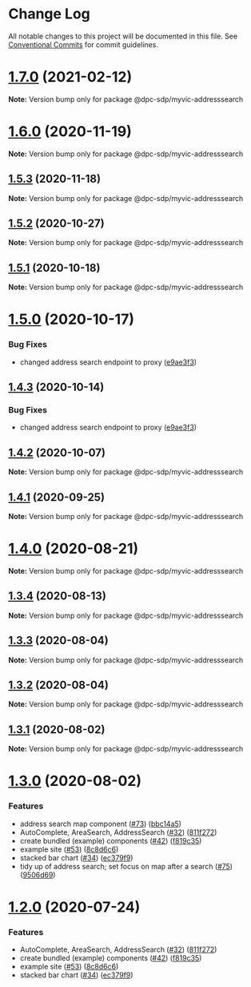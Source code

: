 # Change Log

All notable changes to this project will be documented in this file.
See [Conventional Commits](https://conventionalcommits.org) for commit guidelines.

# [1.7.0](https://github.com/dpc-sdp/myvictoria-vic-gov-au/tree/master/packages/AddressSearch/compare/v1.6.1...v1.7.0) (2021-02-12)

**Note:** Version bump only for package @dpc-sdp/myvic-addresssearch





# [1.6.0](https://github.com/dpc-sdp/myvictoria-vic-gov-au/tree/master/packages/AddressSearch/compare/v1.5.3...v1.6.0) (2020-11-19)

**Note:** Version bump only for package @dpc-sdp/myvic-addresssearch





## [1.5.3](https://github.com/dpc-sdp/myvictoria-vic-gov-au/tree/master/packages/AddressSearch/compare/v1.5.1...v1.5.3) (2020-11-18)

**Note:** Version bump only for package @dpc-sdp/myvic-addresssearch





## [1.5.2](https://github.com/dpc-sdp/myvictoria-vic-gov-au/tree/master/packages/AddressSearch/compare/v1.5.1...v1.5.2) (2020-10-27)

**Note:** Version bump only for package @dpc-sdp/myvic-addresssearch





## [1.5.1](https://github.com/dpc-sdp/myvictoria-vic-gov-au/tree/master/packages/AddressSearch/compare/v1.5.0...v1.5.1) (2020-10-18)

**Note:** Version bump only for package @dpc-sdp/myvic-addresssearch





# [1.5.0](https://github.com/dpc-sdp/myvictoria-vic-gov-au/tree/master/packages/AddressSearch/compare/v1.4.2...v1.5.0) (2020-10-17)


### Bug Fixes

* changed address search endpoint to proxy ([e9ae3f3](https://github.com/dpc-sdp/myvictoria-vic-gov-au/tree/master/packages/AddressSearch/commit/e9ae3f30ac6fa25a2c893f9b27652def1fa8f737))





## [1.4.3](https://github.com/dpc-sdp/myvictoria-vic-gov-au/tree/master/packages/AddressSearch/compare/v1.4.2...v1.4.3) (2020-10-14)


### Bug Fixes

* changed address search endpoint to proxy ([e9ae3f3](https://github.com/dpc-sdp/myvictoria-vic-gov-au/tree/master/packages/AddressSearch/commit/e9ae3f30ac6fa25a2c893f9b27652def1fa8f737))





## [1.4.2](https://github.com/dpc-sdp/myvictoria-vic-gov-au/tree/master/packages/AddressSearch/compare/v1.4.0...v1.4.2) (2020-10-07)

**Note:** Version bump only for package @dpc-sdp/myvic-addresssearch





## [1.4.1](https://github.com/dpc-sdp/myvictoria-vic-gov-au/tree/master/packages/AddressSearch/compare/v1.4.0...v1.4.1) (2020-09-25)

**Note:** Version bump only for package @dpc-sdp/myvic-addresssearch






# [1.4.0](https://github.com/dpc-sdp/myvictoria-vic-gov-au/tree/master/packages/AddressSearch/compare/v1.3.4...v1.4.0) (2020-08-21)

**Note:** Version bump only for package @dpc-sdp/myvic-addresssearch






## [1.3.4](https://github.com/dpc-sdp/myvictoria-vic-gov-au/tree/master/packages/AddressSearch/compare/v1.3.3...v1.3.4) (2020-08-13)

**Note:** Version bump only for package @dpc-sdp/myvic-addresssearch






## [1.3.3](https://github.com/dpc-sdp/myvictoria-vic-gov-au/tree/master/packages/AddressSearch/compare/v1.3.2...v1.3.3) (2020-08-04)

**Note:** Version bump only for package @dpc-sdp/myvic-addresssearch





## [1.3.2](https://github.com/dpc-sdp/myvictoria-vic-gov-au/tree/master/packages/AddressSearch/compare/v1.3.1...v1.3.2) (2020-08-04)

**Note:** Version bump only for package @dpc-sdp/myvic-addresssearch





## [1.3.1](https://github.com/dpc-sdp/myvictoria-vic-gov-au/tree/master/packages/AddressSearch/compare/v1.3.0...v1.3.1) (2020-08-02)

**Note:** Version bump only for package @dpc-sdp/myvic-addresssearch





# [1.3.0](https://github.com/dpc-sdp/myvictoria-vic-gov-au/tree/master/packages/AddressSearch/compare/v1.1.3...v1.3.0) (2020-08-02)


### Features

* address search map component ([#73](https://github.com/dpc-sdp/myvictoria-vic-gov-au/tree/master/packages/AddressSearch/issues/73)) ([bbc14a5](https://github.com/dpc-sdp/myvictoria-vic-gov-au/tree/master/packages/AddressSearch/commit/bbc14a5b569cf8e7b2b4c1c606ba3125529189fb))
* AutoComplete, AreaSearch, AddressSearch ([#32](https://github.com/dpc-sdp/myvictoria-vic-gov-au/tree/master/packages/AddressSearch/issues/32)) ([811f272](https://github.com/dpc-sdp/myvictoria-vic-gov-au/tree/master/packages/AddressSearch/commit/811f272cdd271188b12a575a5ceca3fd96953116))
* create bundled (example) components ([#42](https://github.com/dpc-sdp/myvictoria-vic-gov-au/tree/master/packages/AddressSearch/issues/42)) ([f819c35](https://github.com/dpc-sdp/myvictoria-vic-gov-au/tree/master/packages/AddressSearch/commit/f819c356b2c53f0a75d04542f22d73dae4516569))
* example site ([#53](https://github.com/dpc-sdp/myvictoria-vic-gov-au/tree/master/packages/AddressSearch/issues/53)) ([8c8d6c6](https://github.com/dpc-sdp/myvictoria-vic-gov-au/tree/master/packages/AddressSearch/commit/8c8d6c6e56b8772cdacc303d689358fe74ee791d))
* stacked bar chart ([#34](https://github.com/dpc-sdp/myvictoria-vic-gov-au/tree/master/packages/AddressSearch/issues/34)) ([ec379f9](https://github.com/dpc-sdp/myvictoria-vic-gov-au/tree/master/packages/AddressSearch/commit/ec379f9cd906374508339e16b70147bacafcaf74))
* tidy up of address search; set focus on map after a search ([#75](https://github.com/dpc-sdp/myvictoria-vic-gov-au/tree/master/packages/AddressSearch/issues/75)) ([9506d69](https://github.com/dpc-sdp/myvictoria-vic-gov-au/tree/master/packages/AddressSearch/commit/9506d6948f7d620fe45f01fcf5da7a7ef9e935c3))





# [1.2.0](https://github.com/dpc-sdp/myvictoria-vic-gov-au/tree/master/packages/AddressSearch/compare/v1.1.3...v1.2.0) (2020-07-24)


### Features

* AutoComplete, AreaSearch, AddressSearch ([#32](https://github.com/dpc-sdp/myvictoria-vic-gov-au/tree/master/packages/AddressSearch/issues/32)) ([811f272](https://github.com/dpc-sdp/myvictoria-vic-gov-au/tree/master/packages/AddressSearch/commit/811f272cdd271188b12a575a5ceca3fd96953116))
* create bundled (example) components ([#42](https://github.com/dpc-sdp/myvictoria-vic-gov-au/tree/master/packages/AddressSearch/issues/42)) ([f819c35](https://github.com/dpc-sdp/myvictoria-vic-gov-au/tree/master/packages/AddressSearch/commit/f819c356b2c53f0a75d04542f22d73dae4516569))
* example site ([#53](https://github.com/dpc-sdp/myvictoria-vic-gov-au/tree/master/packages/AddressSearch/issues/53)) ([8c8d6c6](https://github.com/dpc-sdp/myvictoria-vic-gov-au/tree/master/packages/AddressSearch/commit/8c8d6c6e56b8772cdacc303d689358fe74ee791d))
* stacked bar chart ([#34](https://github.com/dpc-sdp/myvictoria-vic-gov-au/tree/master/packages/AddressSearch/issues/34)) ([ec379f9](https://github.com/dpc-sdp/myvictoria-vic-gov-au/tree/master/packages/AddressSearch/commit/ec379f9cd906374508339e16b70147bacafcaf74))
